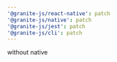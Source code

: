 ```yaml
---
'@granite-js/react-native': patch
'@granite-js/native': patch
'@granite-js/jest': patch
'@granite-js/cli': patch
---
```


without native
